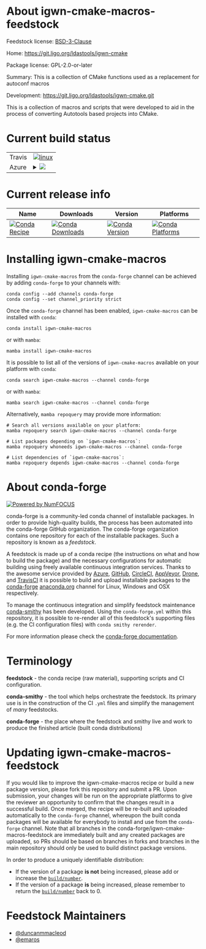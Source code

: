 About igwn-cmake-macros-feedstock
=================================

Feedstock license: [BSD-3-Clause](https://github.com/conda-forge/igwn-cmake-macros-feedstock/blob/main/LICENSE.txt)

Home: https://git.ligo.org/ldastools/igwn-cmake

Package license: GPL-2.0-or-later

Summary: This is a collection of CMake functions used as a replacement for autoconf macros

Development: https://git.ligo.org/ldastools/igwn-cmake.git

This is a collection of macros and scripts that were developed to aid
in the process of converting Autotools based projects into CMake.


Current build status
====================


<table><tr>
    <td>Travis</td>
    <td>
      <a href="https://app.travis-ci.com/conda-forge/igwn-cmake-macros-feedstock">
        <img alt="linux" src="https://img.shields.io/travis/com/conda-forge/igwn-cmake-macros-feedstock/main.svg?label=Linux">
      </a>
    </td>
  </tr>
    
  <tr>
    <td>Azure</td>
    <td>
      <details>
        <summary>
          <a href="https://dev.azure.com/conda-forge/feedstock-builds/_build/latest?definitionId=13656&branchName=main">
            <img src="https://dev.azure.com/conda-forge/feedstock-builds/_apis/build/status/igwn-cmake-macros-feedstock?branchName=main">
          </a>
        </summary>
        <table>
          <thead><tr><th>Variant</th><th>Status</th></tr></thead>
          <tbody><tr>
              <td>linux_64</td>
              <td>
                <a href="https://dev.azure.com/conda-forge/feedstock-builds/_build/latest?definitionId=13656&branchName=main">
                  <img src="https://dev.azure.com/conda-forge/feedstock-builds/_apis/build/status/igwn-cmake-macros-feedstock?branchName=main&jobName=linux&configuration=linux%20linux_64_" alt="variant">
                </a>
              </td>
            </tr><tr>
              <td>linux_aarch64</td>
              <td>
                <a href="https://dev.azure.com/conda-forge/feedstock-builds/_build/latest?definitionId=13656&branchName=main">
                  <img src="https://dev.azure.com/conda-forge/feedstock-builds/_apis/build/status/igwn-cmake-macros-feedstock?branchName=main&jobName=linux&configuration=linux%20linux_aarch64_" alt="variant">
                </a>
              </td>
            </tr><tr>
              <td>linux_ppc64le</td>
              <td>
                <a href="https://dev.azure.com/conda-forge/feedstock-builds/_build/latest?definitionId=13656&branchName=main">
                  <img src="https://dev.azure.com/conda-forge/feedstock-builds/_apis/build/status/igwn-cmake-macros-feedstock?branchName=main&jobName=linux&configuration=linux%20linux_ppc64le_" alt="variant">
                </a>
              </td>
            </tr><tr>
              <td>osx_64</td>
              <td>
                <a href="https://dev.azure.com/conda-forge/feedstock-builds/_build/latest?definitionId=13656&branchName=main">
                  <img src="https://dev.azure.com/conda-forge/feedstock-builds/_apis/build/status/igwn-cmake-macros-feedstock?branchName=main&jobName=osx&configuration=osx%20osx_64_" alt="variant">
                </a>
              </td>
            </tr><tr>
              <td>osx_arm64</td>
              <td>
                <a href="https://dev.azure.com/conda-forge/feedstock-builds/_build/latest?definitionId=13656&branchName=main">
                  <img src="https://dev.azure.com/conda-forge/feedstock-builds/_apis/build/status/igwn-cmake-macros-feedstock?branchName=main&jobName=osx&configuration=osx%20osx_arm64_" alt="variant">
                </a>
              </td>
            </tr><tr>
              <td>win_64</td>
              <td>
                <a href="https://dev.azure.com/conda-forge/feedstock-builds/_build/latest?definitionId=13656&branchName=main">
                  <img src="https://dev.azure.com/conda-forge/feedstock-builds/_apis/build/status/igwn-cmake-macros-feedstock?branchName=main&jobName=win&configuration=win%20win_64_" alt="variant">
                </a>
              </td>
            </tr>
          </tbody>
        </table>
      </details>
    </td>
  </tr>
</table>

Current release info
====================

| Name | Downloads | Version | Platforms |
| --- | --- | --- | --- |
| [![Conda Recipe](https://img.shields.io/badge/recipe-igwn--cmake--macros-green.svg)](https://anaconda.org/conda-forge/igwn-cmake-macros) | [![Conda Downloads](https://img.shields.io/conda/dn/conda-forge/igwn-cmake-macros.svg)](https://anaconda.org/conda-forge/igwn-cmake-macros) | [![Conda Version](https://img.shields.io/conda/vn/conda-forge/igwn-cmake-macros.svg)](https://anaconda.org/conda-forge/igwn-cmake-macros) | [![Conda Platforms](https://img.shields.io/conda/pn/conda-forge/igwn-cmake-macros.svg)](https://anaconda.org/conda-forge/igwn-cmake-macros) |

Installing igwn-cmake-macros
============================

Installing `igwn-cmake-macros` from the `conda-forge` channel can be achieved by adding `conda-forge` to your channels with:

```
conda config --add channels conda-forge
conda config --set channel_priority strict
```

Once the `conda-forge` channel has been enabled, `igwn-cmake-macros` can be installed with `conda`:

```
conda install igwn-cmake-macros
```

or with `mamba`:

```
mamba install igwn-cmake-macros
```

It is possible to list all of the versions of `igwn-cmake-macros` available on your platform with `conda`:

```
conda search igwn-cmake-macros --channel conda-forge
```

or with `mamba`:

```
mamba search igwn-cmake-macros --channel conda-forge
```

Alternatively, `mamba repoquery` may provide more information:

```
# Search all versions available on your platform:
mamba repoquery search igwn-cmake-macros --channel conda-forge

# List packages depending on `igwn-cmake-macros`:
mamba repoquery whoneeds igwn-cmake-macros --channel conda-forge

# List dependencies of `igwn-cmake-macros`:
mamba repoquery depends igwn-cmake-macros --channel conda-forge
```


About conda-forge
=================

[![Powered by
NumFOCUS](https://img.shields.io/badge/powered%20by-NumFOCUS-orange.svg?style=flat&colorA=E1523D&colorB=007D8A)](https://numfocus.org)

conda-forge is a community-led conda channel of installable packages.
In order to provide high-quality builds, the process has been automated into the
conda-forge GitHub organization. The conda-forge organization contains one repository
for each of the installable packages. Such a repository is known as a *feedstock*.

A feedstock is made up of a conda recipe (the instructions on what and how to build
the package) and the necessary configurations for automatic building using freely
available continuous integration services. Thanks to the awesome service provided by
[Azure](https://azure.microsoft.com/en-us/services/devops/), [GitHub](https://github.com/),
[CircleCI](https://circleci.com/), [AppVeyor](https://www.appveyor.com/),
[Drone](https://cloud.drone.io/welcome), and [TravisCI](https://travis-ci.com/)
it is possible to build and upload installable packages to the
[conda-forge](https://anaconda.org/conda-forge) [anaconda.org](https://anaconda.org/)
channel for Linux, Windows and OSX respectively.

To manage the continuous integration and simplify feedstock maintenance
[conda-smithy](https://github.com/conda-forge/conda-smithy) has been developed.
Using the ``conda-forge.yml`` within this repository, it is possible to re-render all of
this feedstock's supporting files (e.g. the CI configuration files) with ``conda smithy rerender``.

For more information please check the [conda-forge documentation](https://conda-forge.org/docs/).

Terminology
===========

**feedstock** - the conda recipe (raw material), supporting scripts and CI configuration.

**conda-smithy** - the tool which helps orchestrate the feedstock.
                   Its primary use is in the construction of the CI ``.yml`` files
                   and simplify the management of *many* feedstocks.

**conda-forge** - the place where the feedstock and smithy live and work to
                  produce the finished article (built conda distributions)


Updating igwn-cmake-macros-feedstock
====================================

If you would like to improve the igwn-cmake-macros recipe or build a new
package version, please fork this repository and submit a PR. Upon submission,
your changes will be run on the appropriate platforms to give the reviewer an
opportunity to confirm that the changes result in a successful build. Once
merged, the recipe will be re-built and uploaded automatically to the
`conda-forge` channel, whereupon the built conda packages will be available for
everybody to install and use from the `conda-forge` channel.
Note that all branches in the conda-forge/igwn-cmake-macros-feedstock are
immediately built and any created packages are uploaded, so PRs should be based
on branches in forks and branches in the main repository should only be used to
build distinct package versions.

In order to produce a uniquely identifiable distribution:
 * If the version of a package **is not** being increased, please add or increase
   the [``build/number``](https://docs.conda.io/projects/conda-build/en/latest/resources/define-metadata.html#build-number-and-string).
 * If the version of a package **is** being increased, please remember to return
   the [``build/number``](https://docs.conda.io/projects/conda-build/en/latest/resources/define-metadata.html#build-number-and-string)
   back to 0.

Feedstock Maintainers
=====================

* [@duncanmmacleod](https://github.com/duncanmmacleod/)
* [@emaros](https://github.com/emaros/)

